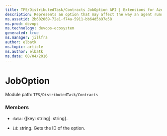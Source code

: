```yaml
---
title: TFS/DistributedTask/Contracts JobOption API | Extensions for Azure DevOps Services
description: Represents an option that may affect the way an agent runs the job.
ms.assetid: 2b602069-72e1-f74a-5911-bb64d5b97e58
ms.prod: devops
ms.technology: devops-ecosystem
generated: true
ms.manager: jillfra
author: elbatk
ms.topic: article
ms.author: elbatk
ms.date: 08/04/2016
---
```


# JobOption

Module path: `TFS/DistributedTask/Contracts`


### Members

* `data`: {[key: string]: string}. 

* `id`: string. Gets the ID of the option.

